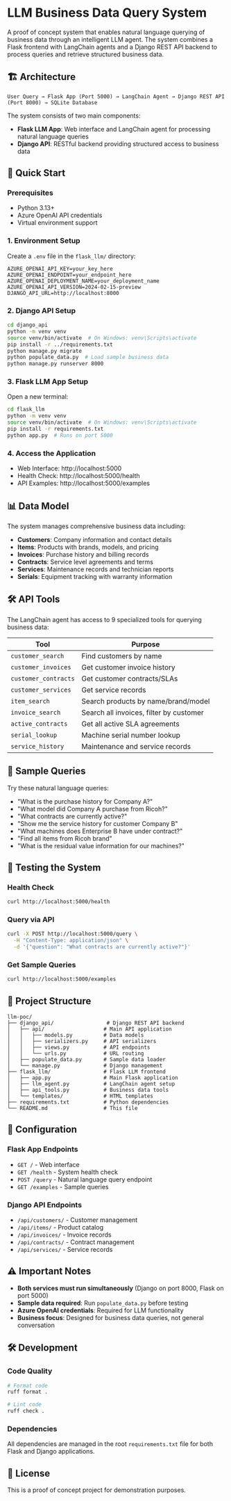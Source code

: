 # LLM Business Data Query System

A proof of concept system that enables natural language querying of business data through an intelligent LLM agent. The system combines a Flask frontend with LangChain agents and a Django REST API backend to process queries and retrieve structured business data.

## 🏗️ Architecture

```
User Query → Flask App (Port 5000) → LangChain Agent → Django REST API (Port 8000) → SQLite Database
```

The system consists of two main components:

- **Flask LLM App**: Web interface and LangChain agent for processing natural language queries
- **Django API**: RESTful backend providing structured access to business data

## 🚀 Quick Start

### Prerequisites

- Python 3.13+
- Azure OpenAI API credentials
- Virtual environment support

### 1. Environment Setup

Create a `.env` file in the `flask_llm/` directory:

```env
AZURE_OPENAI_API_KEY=your_key_here
AZURE_OPENAI_ENDPOINT=your_endpoint_here
AZURE_OPENAI_DEPLOYMENT_NAME=your_deployment_name
AZURE_OPENAI_API_VERSION=2024-02-15-preview
DJANGO_API_URL=http://localhost:8000
```

### 2. Django API Setup

```bash
cd django_api
python -m venv venv
source venv/bin/activate  # On Windows: venv\Scripts\activate
pip install -r ../requirements.txt
python manage.py migrate
python populate_data.py  # Load sample business data
python manage.py runserver 8000
```

### 3. Flask LLM App Setup

Open a new terminal:

```bash
cd flask_llm
python -m venv venv
source venv/bin/activate  # On Windows: venv\Scripts\activate
pip install -r requirements.txt
python app.py  # Runs on port 5000
```

### 4. Access the Application

- Web Interface: http://localhost:5000
- Health Check: http://localhost:5000/health
- API Examples: http://localhost:5000/examples

## 📊 Data Model

The system manages comprehensive business data including:

- **Customers**: Company information and contact details
- **Items**: Products with brands, models, and pricing
- **Invoices**: Purchase history and billing records
- **Contracts**: Service level agreements and terms
- **Services**: Maintenance records and technician reports
- **Serials**: Equipment tracking with warranty information

## 🛠️ API Tools

The LangChain agent has access to 9 specialized tools for querying business data:

| Tool | Purpose |
|------|---------|
| `customer_search` | Find customers by name |
| `customer_invoices` | Get customer invoice history |
| `customer_contracts` | Get customer contracts/SLAs |
| `customer_services` | Get service records |
| `item_search` | Search products by name/brand/model |
| `invoice_search` | Search all invoices, filter by customer |
| `active_contracts` | Get all active SLA agreements |
| `serial_lookup` | Machine serial number lookup |
| `service_history` | Maintenance and service records |

## 💬 Sample Queries

Try these natural language queries:

- "What is the purchase history for Company A?"
- "What model did Company A purchase from Ricoh?"
- "What contracts are currently active?"
- "Show me the service history for customer Company B"
- "What machines does Enterprise B have under contract?"
- "Find all items from Ricoh brand"
- "What is the residual value information for our machines?"

## 🧪 Testing the System

### Health Check
```bash
curl http://localhost:5000/health
```

### Query via API
```bash
curl -X POST http://localhost:5000/query \
  -H "Content-Type: application/json" \
  -d '{"question": "What contracts are currently active?"}'
```

### Get Sample Queries
```bash
curl http://localhost:5000/examples
```

## 📁 Project Structure

```
llm-poc/
├── django_api/                 # Django REST API backend
│   ├── api/                   # Main API application
│   │   ├── models.py          # Data models
│   │   ├── serializers.py     # API serializers
│   │   ├── views.py           # API endpoints
│   │   └── urls.py            # URL routing
│   ├── populate_data.py       # Sample data loader
│   └── manage.py              # Django management
├── flask_llm/                 # Flask LLM frontend
│   ├── app.py                 # Main Flask application
│   ├── llm_agent.py           # LangChain agent setup
│   ├── api_tools.py           # Business data tools
│   └── templates/             # HTML templates
├── requirements.txt           # Python dependencies
└── README.md                  # This file
```

## 🔧 Configuration

### Flask App Endpoints

- `GET /` - Web interface
- `GET /health` - System health check
- `POST /query` - Natural language query endpoint
- `GET /examples` - Sample queries

### Django API Endpoints

- `/api/customers/` - Customer management
- `/api/items/` - Product catalog
- `/api/invoices/` - Invoice records
- `/api/contracts/` - Contract management
- `/api/services/` - Service records

## ⚠️ Important Notes

- **Both services must run simultaneously** (Django on port 8000, Flask on port 5000)
- **Sample data required**: Run `populate_data.py` before testing
- **Azure OpenAI credentials**: Required for LLM functionality
- **Business focus**: Designed for business data queries, not general conversation

## 🛠️ Development

### Code Quality
```bash
# Format code
ruff format .

# Lint code
ruff check .
```

### Dependencies
All dependencies are managed in the root `requirements.txt` file for both Flask and Django applications.

## 📝 License

This is a proof of concept project for demonstration purposes.
